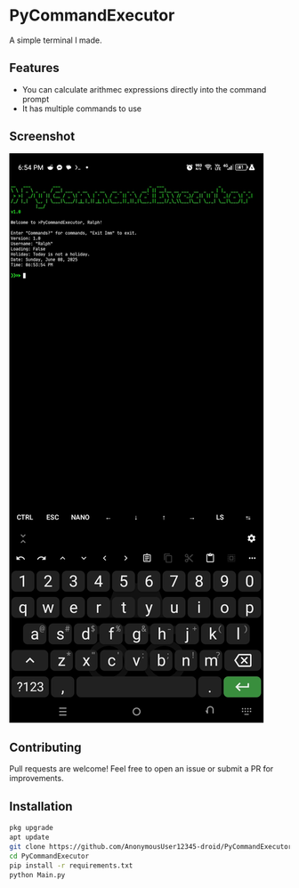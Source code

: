 # PyCommandExecutor

A simple terminal I made.

## Features

- You can calculate arithmec expressions directly into the command prompt
- It has multiple commands to use

## Screenshot

![](Screenshot_20250608-185417.jpg)

## Contributing

Pull requests are welcome! Feel free to open an issue or submit a PR for improvements.

## Installation

```bash
pkg upgrade
apt update
git clone https://github.com/AnonymousUser12345-droid/PyCommandExecutor
cd PyCommandExecutor
pip install -r requirements.txt
python Main.py
